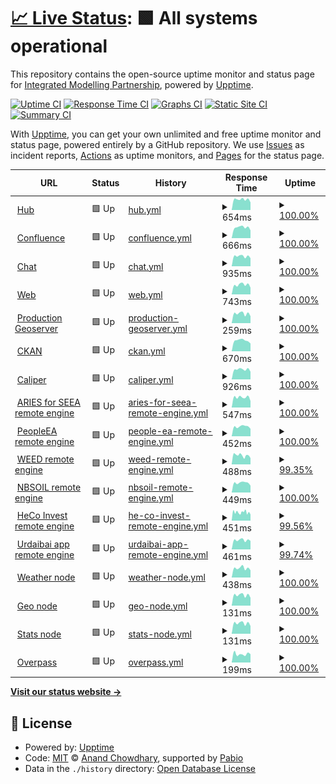 # [📈 Live Status](https://integratedmodelling.github.io/upptime): <!--live status--> **🟩 All systems operational**

This repository contains the open-source uptime monitor and status page for [Integrated Modelling Partnership](https://integratedmodelling.org), powered by [Upptime](https://github.com/upptime/upptime).

[![Uptime CI](https://github.com/integratedmodelling/upptime/workflows/Uptime%20CI/badge.svg)](https://github.com/integratedmodelling/upptime/actions?query=workflow%3A%22Uptime+CI%22)
[![Response Time CI](https://github.com/integratedmodelling/upptime/workflows/Response%20Time%20CI/badge.svg)](https://github.com/integratedmodelling/upptime/actions?query=workflow%3A%22Response+Time+CI%22)
[![Graphs CI](https://github.com/integratedmodelling/upptime/workflows/Graphs%20CI/badge.svg)](https://github.com/integratedmodelling/upptime/actions?query=workflow%3A%22Graphs+CI%22)
[![Static Site CI](https://github.com/integratedmodelling/upptime/workflows/Static%20Site%20CI/badge.svg)](https://github.com/integratedmodelling/upptime/actions?query=workflow%3A%22Static+Site+CI%22)
[![Summary CI](https://github.com/integratedmodelling/upptime/workflows/Summary%20CI/badge.svg)](https://github.com/integratedmodelling/upptime/actions?query=workflow%3A%22Summary+CI%22)

With [Upptime](https://upptime.js.org), you can get your own unlimited and free uptime monitor and status page, powered entirely by a GitHub repository. We use [Issues](https://github.com/integratedmodelling/upptime/issues) as incident reports, [Actions](https://github.com/integratedmodelling/upptime/actions) as uptime monitors, and [Pages](https://integratedmodelling.github.io/upptime) for the status page.

<!--start: status pages-->
<!-- This summary is generated by Upptime (https://github.com/upptime/upptime) -->
<!-- Do not edit this manually, your changes will be overwritten -->
<!-- prettier-ignore -->
| URL | Status | History | Response Time | Uptime |
| --- | ------ | ------- | ------------- | ------ |
| <img alt="" src="https://icons.duckduckgo.com/ip3/integratedmodelling.org.ico" height="13"> [Hub](https://integratedmodelling.org/hub/) | 🟩 Up | [hub.yml](https://github.com/integratedmodelling/upptime/commits/HEAD/history/hub.yml) | <details><summary><img alt="Response time graph" src="./graphs/hub/response-time-week.png" height="20"> 654ms</summary><br><a href="https://status.integratedmodelling.org/history/hub"><img alt="Response time 612" src="https://img.shields.io/endpoint?url=https%3A%2F%2Fraw.githubusercontent.com%2Fintegratedmodelling%2Fupptime%2FHEAD%2Fapi%2Fhub%2Fresponse-time.json"></a><br><a href="https://status.integratedmodelling.org/history/hub"><img alt="24-hour response time 475" src="https://img.shields.io/endpoint?url=https%3A%2F%2Fraw.githubusercontent.com%2Fintegratedmodelling%2Fupptime%2FHEAD%2Fapi%2Fhub%2Fresponse-time-day.json"></a><br><a href="https://status.integratedmodelling.org/history/hub"><img alt="7-day response time 654" src="https://img.shields.io/endpoint?url=https%3A%2F%2Fraw.githubusercontent.com%2Fintegratedmodelling%2Fupptime%2FHEAD%2Fapi%2Fhub%2Fresponse-time-week.json"></a><br><a href="https://status.integratedmodelling.org/history/hub"><img alt="30-day response time 686" src="https://img.shields.io/endpoint?url=https%3A%2F%2Fraw.githubusercontent.com%2Fintegratedmodelling%2Fupptime%2FHEAD%2Fapi%2Fhub%2Fresponse-time-month.json"></a><br><a href="https://status.integratedmodelling.org/history/hub"><img alt="1-year response time 612" src="https://img.shields.io/endpoint?url=https%3A%2F%2Fraw.githubusercontent.com%2Fintegratedmodelling%2Fupptime%2FHEAD%2Fapi%2Fhub%2Fresponse-time-year.json"></a></details> | <details><summary><a href="https://status.integratedmodelling.org/history/hub">100.00%</a></summary><a href="https://status.integratedmodelling.org/history/hub"><img alt="All-time uptime 99.80%" src="https://img.shields.io/endpoint?url=https%3A%2F%2Fraw.githubusercontent.com%2Fintegratedmodelling%2Fupptime%2FHEAD%2Fapi%2Fhub%2Fuptime.json"></a><br><a href="https://status.integratedmodelling.org/history/hub"><img alt="24-hour uptime 100.00%" src="https://img.shields.io/endpoint?url=https%3A%2F%2Fraw.githubusercontent.com%2Fintegratedmodelling%2Fupptime%2FHEAD%2Fapi%2Fhub%2Fuptime-day.json"></a><br><a href="https://status.integratedmodelling.org/history/hub"><img alt="7-day uptime 100.00%" src="https://img.shields.io/endpoint?url=https%3A%2F%2Fraw.githubusercontent.com%2Fintegratedmodelling%2Fupptime%2FHEAD%2Fapi%2Fhub%2Fuptime-week.json"></a><br><a href="https://status.integratedmodelling.org/history/hub"><img alt="30-day uptime 99.25%" src="https://img.shields.io/endpoint?url=https%3A%2F%2Fraw.githubusercontent.com%2Fintegratedmodelling%2Fupptime%2FHEAD%2Fapi%2Fhub%2Fuptime-month.json"></a><br><a href="https://status.integratedmodelling.org/history/hub"><img alt="1-year uptime 99.80%" src="https://img.shields.io/endpoint?url=https%3A%2F%2Fraw.githubusercontent.com%2Fintegratedmodelling%2Fupptime%2FHEAD%2Fapi%2Fhub%2Fuptime-year.json"></a></details>
| <img alt="" src="https://icons.duckduckgo.com/ip3/confluence.integratedmodelling.org.ico" height="13"> [Confluence](https://confluence.integratedmodelling.org/) | 🟩 Up | [confluence.yml](https://github.com/integratedmodelling/upptime/commits/HEAD/history/confluence.yml) | <details><summary><img alt="Response time graph" src="./graphs/confluence/response-time-week.png" height="20"> 666ms</summary><br><a href="https://status.integratedmodelling.org/history/confluence"><img alt="Response time 740" src="https://img.shields.io/endpoint?url=https%3A%2F%2Fraw.githubusercontent.com%2Fintegratedmodelling%2Fupptime%2FHEAD%2Fapi%2Fconfluence%2Fresponse-time.json"></a><br><a href="https://status.integratedmodelling.org/history/confluence"><img alt="24-hour response time 483" src="https://img.shields.io/endpoint?url=https%3A%2F%2Fraw.githubusercontent.com%2Fintegratedmodelling%2Fupptime%2FHEAD%2Fapi%2Fconfluence%2Fresponse-time-day.json"></a><br><a href="https://status.integratedmodelling.org/history/confluence"><img alt="7-day response time 666" src="https://img.shields.io/endpoint?url=https%3A%2F%2Fraw.githubusercontent.com%2Fintegratedmodelling%2Fupptime%2FHEAD%2Fapi%2Fconfluence%2Fresponse-time-week.json"></a><br><a href="https://status.integratedmodelling.org/history/confluence"><img alt="30-day response time 769" src="https://img.shields.io/endpoint?url=https%3A%2F%2Fraw.githubusercontent.com%2Fintegratedmodelling%2Fupptime%2FHEAD%2Fapi%2Fconfluence%2Fresponse-time-month.json"></a><br><a href="https://status.integratedmodelling.org/history/confluence"><img alt="1-year response time 740" src="https://img.shields.io/endpoint?url=https%3A%2F%2Fraw.githubusercontent.com%2Fintegratedmodelling%2Fupptime%2FHEAD%2Fapi%2Fconfluence%2Fresponse-time-year.json"></a></details> | <details><summary><a href="https://status.integratedmodelling.org/history/confluence">100.00%</a></summary><a href="https://status.integratedmodelling.org/history/confluence"><img alt="All-time uptime 99.70%" src="https://img.shields.io/endpoint?url=https%3A%2F%2Fraw.githubusercontent.com%2Fintegratedmodelling%2Fupptime%2FHEAD%2Fapi%2Fconfluence%2Fuptime.json"></a><br><a href="https://status.integratedmodelling.org/history/confluence"><img alt="24-hour uptime 100.00%" src="https://img.shields.io/endpoint?url=https%3A%2F%2Fraw.githubusercontent.com%2Fintegratedmodelling%2Fupptime%2FHEAD%2Fapi%2Fconfluence%2Fuptime-day.json"></a><br><a href="https://status.integratedmodelling.org/history/confluence"><img alt="7-day uptime 100.00%" src="https://img.shields.io/endpoint?url=https%3A%2F%2Fraw.githubusercontent.com%2Fintegratedmodelling%2Fupptime%2FHEAD%2Fapi%2Fconfluence%2Fuptime-week.json"></a><br><a href="https://status.integratedmodelling.org/history/confluence"><img alt="30-day uptime 99.65%" src="https://img.shields.io/endpoint?url=https%3A%2F%2Fraw.githubusercontent.com%2Fintegratedmodelling%2Fupptime%2FHEAD%2Fapi%2Fconfluence%2Fuptime-month.json"></a><br><a href="https://status.integratedmodelling.org/history/confluence"><img alt="1-year uptime 99.70%" src="https://img.shields.io/endpoint?url=https%3A%2F%2Fraw.githubusercontent.com%2Fintegratedmodelling%2Fupptime%2FHEAD%2Fapi%2Fconfluence%2Fuptime-year.json"></a></details>
| <img alt="" src="https://icons.duckduckgo.com/ip3/chat.integratedmodelling.org.ico" height="13"> [Chat](https://chat.integratedmodelling.org/) | 🟩 Up | [chat.yml](https://github.com/integratedmodelling/upptime/commits/HEAD/history/chat.yml) | <details><summary><img alt="Response time graph" src="./graphs/chat/response-time-week.png" height="20"> 935ms</summary><br><a href="https://status.integratedmodelling.org/history/chat"><img alt="Response time 946" src="https://img.shields.io/endpoint?url=https%3A%2F%2Fraw.githubusercontent.com%2Fintegratedmodelling%2Fupptime%2FHEAD%2Fapi%2Fchat%2Fresponse-time.json"></a><br><a href="https://status.integratedmodelling.org/history/chat"><img alt="24-hour response time 758" src="https://img.shields.io/endpoint?url=https%3A%2F%2Fraw.githubusercontent.com%2Fintegratedmodelling%2Fupptime%2FHEAD%2Fapi%2Fchat%2Fresponse-time-day.json"></a><br><a href="https://status.integratedmodelling.org/history/chat"><img alt="7-day response time 935" src="https://img.shields.io/endpoint?url=https%3A%2F%2Fraw.githubusercontent.com%2Fintegratedmodelling%2Fupptime%2FHEAD%2Fapi%2Fchat%2Fresponse-time-week.json"></a><br><a href="https://status.integratedmodelling.org/history/chat"><img alt="30-day response time 952" src="https://img.shields.io/endpoint?url=https%3A%2F%2Fraw.githubusercontent.com%2Fintegratedmodelling%2Fupptime%2FHEAD%2Fapi%2Fchat%2Fresponse-time-month.json"></a><br><a href="https://status.integratedmodelling.org/history/chat"><img alt="1-year response time 946" src="https://img.shields.io/endpoint?url=https%3A%2F%2Fraw.githubusercontent.com%2Fintegratedmodelling%2Fupptime%2FHEAD%2Fapi%2Fchat%2Fresponse-time-year.json"></a></details> | <details><summary><a href="https://status.integratedmodelling.org/history/chat">100.00%</a></summary><a href="https://status.integratedmodelling.org/history/chat"><img alt="All-time uptime 99.72%" src="https://img.shields.io/endpoint?url=https%3A%2F%2Fraw.githubusercontent.com%2Fintegratedmodelling%2Fupptime%2FHEAD%2Fapi%2Fchat%2Fuptime.json"></a><br><a href="https://status.integratedmodelling.org/history/chat"><img alt="24-hour uptime 100.00%" src="https://img.shields.io/endpoint?url=https%3A%2F%2Fraw.githubusercontent.com%2Fintegratedmodelling%2Fupptime%2FHEAD%2Fapi%2Fchat%2Fuptime-day.json"></a><br><a href="https://status.integratedmodelling.org/history/chat"><img alt="7-day uptime 100.00%" src="https://img.shields.io/endpoint?url=https%3A%2F%2Fraw.githubusercontent.com%2Fintegratedmodelling%2Fupptime%2FHEAD%2Fapi%2Fchat%2Fuptime-week.json"></a><br><a href="https://status.integratedmodelling.org/history/chat"><img alt="30-day uptime 99.98%" src="https://img.shields.io/endpoint?url=https%3A%2F%2Fraw.githubusercontent.com%2Fintegratedmodelling%2Fupptime%2FHEAD%2Fapi%2Fchat%2Fuptime-month.json"></a><br><a href="https://status.integratedmodelling.org/history/chat"><img alt="1-year uptime 99.72%" src="https://img.shields.io/endpoint?url=https%3A%2F%2Fraw.githubusercontent.com%2Fintegratedmodelling%2Fupptime%2FHEAD%2Fapi%2Fchat%2Fuptime-year.json"></a></details>
| <img alt="" src="https://icons.duckduckgo.com/ip3/klab.integratedmodelling.org.ico" height="13"> [Web](https://klab.integratedmodelling.org/) | 🟩 Up | [web.yml](https://github.com/integratedmodelling/upptime/commits/HEAD/history/web.yml) | <details><summary><img alt="Response time graph" src="./graphs/web/response-time-week.png" height="20"> 743ms</summary><br><a href="https://status.integratedmodelling.org/history/web"><img alt="Response time 829" src="https://img.shields.io/endpoint?url=https%3A%2F%2Fraw.githubusercontent.com%2Fintegratedmodelling%2Fupptime%2FHEAD%2Fapi%2Fweb%2Fresponse-time.json"></a><br><a href="https://status.integratedmodelling.org/history/web"><img alt="24-hour response time 525" src="https://img.shields.io/endpoint?url=https%3A%2F%2Fraw.githubusercontent.com%2Fintegratedmodelling%2Fupptime%2FHEAD%2Fapi%2Fweb%2Fresponse-time-day.json"></a><br><a href="https://status.integratedmodelling.org/history/web"><img alt="7-day response time 743" src="https://img.shields.io/endpoint?url=https%3A%2F%2Fraw.githubusercontent.com%2Fintegratedmodelling%2Fupptime%2FHEAD%2Fapi%2Fweb%2Fresponse-time-week.json"></a><br><a href="https://status.integratedmodelling.org/history/web"><img alt="30-day response time 769" src="https://img.shields.io/endpoint?url=https%3A%2F%2Fraw.githubusercontent.com%2Fintegratedmodelling%2Fupptime%2FHEAD%2Fapi%2Fweb%2Fresponse-time-month.json"></a><br><a href="https://status.integratedmodelling.org/history/web"><img alt="1-year response time 829" src="https://img.shields.io/endpoint?url=https%3A%2F%2Fraw.githubusercontent.com%2Fintegratedmodelling%2Fupptime%2FHEAD%2Fapi%2Fweb%2Fresponse-time-year.json"></a></details> | <details><summary><a href="https://status.integratedmodelling.org/history/web">100.00%</a></summary><a href="https://status.integratedmodelling.org/history/web"><img alt="All-time uptime 99.70%" src="https://img.shields.io/endpoint?url=https%3A%2F%2Fraw.githubusercontent.com%2Fintegratedmodelling%2Fupptime%2FHEAD%2Fapi%2Fweb%2Fuptime.json"></a><br><a href="https://status.integratedmodelling.org/history/web"><img alt="24-hour uptime 100.00%" src="https://img.shields.io/endpoint?url=https%3A%2F%2Fraw.githubusercontent.com%2Fintegratedmodelling%2Fupptime%2FHEAD%2Fapi%2Fweb%2Fuptime-day.json"></a><br><a href="https://status.integratedmodelling.org/history/web"><img alt="7-day uptime 100.00%" src="https://img.shields.io/endpoint?url=https%3A%2F%2Fraw.githubusercontent.com%2Fintegratedmodelling%2Fupptime%2FHEAD%2Fapi%2Fweb%2Fuptime-week.json"></a><br><a href="https://status.integratedmodelling.org/history/web"><img alt="30-day uptime 100.00%" src="https://img.shields.io/endpoint?url=https%3A%2F%2Fraw.githubusercontent.com%2Fintegratedmodelling%2Fupptime%2FHEAD%2Fapi%2Fweb%2Fuptime-month.json"></a><br><a href="https://status.integratedmodelling.org/history/web"><img alt="1-year uptime 99.70%" src="https://img.shields.io/endpoint?url=https%3A%2F%2Fraw.githubusercontent.com%2Fintegratedmodelling%2Fupptime%2FHEAD%2Fapi%2Fweb%2Fuptime-year.json"></a></details>
| <img alt="" src="https://icons.duckduckgo.com/ip3/integratedmodelling.org.ico" height="13"> [Production Geoserver](https://integratedmodelling.org/geoserver/) | 🟩 Up | [production-geoserver.yml](https://github.com/integratedmodelling/upptime/commits/HEAD/history/production-geoserver.yml) | <details><summary><img alt="Response time graph" src="./graphs/production-geoserver/response-time-week.png" height="20"> 259ms</summary><br><a href="https://status.integratedmodelling.org/history/production-geoserver"><img alt="Response time 241" src="https://img.shields.io/endpoint?url=https%3A%2F%2Fraw.githubusercontent.com%2Fintegratedmodelling%2Fupptime%2FHEAD%2Fapi%2Fproduction-geoserver%2Fresponse-time.json"></a><br><a href="https://status.integratedmodelling.org/history/production-geoserver"><img alt="24-hour response time 190" src="https://img.shields.io/endpoint?url=https%3A%2F%2Fraw.githubusercontent.com%2Fintegratedmodelling%2Fupptime%2FHEAD%2Fapi%2Fproduction-geoserver%2Fresponse-time-day.json"></a><br><a href="https://status.integratedmodelling.org/history/production-geoserver"><img alt="7-day response time 259" src="https://img.shields.io/endpoint?url=https%3A%2F%2Fraw.githubusercontent.com%2Fintegratedmodelling%2Fupptime%2FHEAD%2Fapi%2Fproduction-geoserver%2Fresponse-time-week.json"></a><br><a href="https://status.integratedmodelling.org/history/production-geoserver"><img alt="30-day response time 257" src="https://img.shields.io/endpoint?url=https%3A%2F%2Fraw.githubusercontent.com%2Fintegratedmodelling%2Fupptime%2FHEAD%2Fapi%2Fproduction-geoserver%2Fresponse-time-month.json"></a><br><a href="https://status.integratedmodelling.org/history/production-geoserver"><img alt="1-year response time 241" src="https://img.shields.io/endpoint?url=https%3A%2F%2Fraw.githubusercontent.com%2Fintegratedmodelling%2Fupptime%2FHEAD%2Fapi%2Fproduction-geoserver%2Fresponse-time-year.json"></a></details> | <details><summary><a href="https://status.integratedmodelling.org/history/production-geoserver">100.00%</a></summary><a href="https://status.integratedmodelling.org/history/production-geoserver"><img alt="All-time uptime 99.74%" src="https://img.shields.io/endpoint?url=https%3A%2F%2Fraw.githubusercontent.com%2Fintegratedmodelling%2Fupptime%2FHEAD%2Fapi%2Fproduction-geoserver%2Fuptime.json"></a><br><a href="https://status.integratedmodelling.org/history/production-geoserver"><img alt="24-hour uptime 100.00%" src="https://img.shields.io/endpoint?url=https%3A%2F%2Fraw.githubusercontent.com%2Fintegratedmodelling%2Fupptime%2FHEAD%2Fapi%2Fproduction-geoserver%2Fuptime-day.json"></a><br><a href="https://status.integratedmodelling.org/history/production-geoserver"><img alt="7-day uptime 100.00%" src="https://img.shields.io/endpoint?url=https%3A%2F%2Fraw.githubusercontent.com%2Fintegratedmodelling%2Fupptime%2FHEAD%2Fapi%2Fproduction-geoserver%2Fuptime-week.json"></a><br><a href="https://status.integratedmodelling.org/history/production-geoserver"><img alt="30-day uptime 99.27%" src="https://img.shields.io/endpoint?url=https%3A%2F%2Fraw.githubusercontent.com%2Fintegratedmodelling%2Fupptime%2FHEAD%2Fapi%2Fproduction-geoserver%2Fuptime-month.json"></a><br><a href="https://status.integratedmodelling.org/history/production-geoserver"><img alt="1-year uptime 99.74%" src="https://img.shields.io/endpoint?url=https%3A%2F%2Fraw.githubusercontent.com%2Fintegratedmodelling%2Fupptime%2FHEAD%2Fapi%2Fproduction-geoserver%2Fuptime-year.json"></a></details>
| <img alt="" src="https://icons.duckduckgo.com/ip3/data.integratedmodelling.org.ico" height="13"> [CKAN](https://data.integratedmodelling.org/) | 🟩 Up | [ckan.yml](https://github.com/integratedmodelling/upptime/commits/HEAD/history/ckan.yml) | <details><summary><img alt="Response time graph" src="./graphs/ckan/response-time-week.png" height="20"> 670ms</summary><br><a href="https://status.integratedmodelling.org/history/ckan"><img alt="Response time 648" src="https://img.shields.io/endpoint?url=https%3A%2F%2Fraw.githubusercontent.com%2Fintegratedmodelling%2Fupptime%2FHEAD%2Fapi%2Fckan%2Fresponse-time.json"></a><br><a href="https://status.integratedmodelling.org/history/ckan"><img alt="24-hour response time 483" src="https://img.shields.io/endpoint?url=https%3A%2F%2Fraw.githubusercontent.com%2Fintegratedmodelling%2Fupptime%2FHEAD%2Fapi%2Fckan%2Fresponse-time-day.json"></a><br><a href="https://status.integratedmodelling.org/history/ckan"><img alt="7-day response time 670" src="https://img.shields.io/endpoint?url=https%3A%2F%2Fraw.githubusercontent.com%2Fintegratedmodelling%2Fupptime%2FHEAD%2Fapi%2Fckan%2Fresponse-time-week.json"></a><br><a href="https://status.integratedmodelling.org/history/ckan"><img alt="30-day response time 671" src="https://img.shields.io/endpoint?url=https%3A%2F%2Fraw.githubusercontent.com%2Fintegratedmodelling%2Fupptime%2FHEAD%2Fapi%2Fckan%2Fresponse-time-month.json"></a><br><a href="https://status.integratedmodelling.org/history/ckan"><img alt="1-year response time 648" src="https://img.shields.io/endpoint?url=https%3A%2F%2Fraw.githubusercontent.com%2Fintegratedmodelling%2Fupptime%2FHEAD%2Fapi%2Fckan%2Fresponse-time-year.json"></a></details> | <details><summary><a href="https://status.integratedmodelling.org/history/ckan">100.00%</a></summary><a href="https://status.integratedmodelling.org/history/ckan"><img alt="All-time uptime 99.79%" src="https://img.shields.io/endpoint?url=https%3A%2F%2Fraw.githubusercontent.com%2Fintegratedmodelling%2Fupptime%2FHEAD%2Fapi%2Fckan%2Fuptime.json"></a><br><a href="https://status.integratedmodelling.org/history/ckan"><img alt="24-hour uptime 100.00%" src="https://img.shields.io/endpoint?url=https%3A%2F%2Fraw.githubusercontent.com%2Fintegratedmodelling%2Fupptime%2FHEAD%2Fapi%2Fckan%2Fuptime-day.json"></a><br><a href="https://status.integratedmodelling.org/history/ckan"><img alt="7-day uptime 100.00%" src="https://img.shields.io/endpoint?url=https%3A%2F%2Fraw.githubusercontent.com%2Fintegratedmodelling%2Fupptime%2FHEAD%2Fapi%2Fckan%2Fuptime-week.json"></a><br><a href="https://status.integratedmodelling.org/history/ckan"><img alt="30-day uptime 100.00%" src="https://img.shields.io/endpoint?url=https%3A%2F%2Fraw.githubusercontent.com%2Fintegratedmodelling%2Fupptime%2FHEAD%2Fapi%2Fckan%2Fuptime-month.json"></a><br><a href="https://status.integratedmodelling.org/history/ckan"><img alt="1-year uptime 99.79%" src="https://img.shields.io/endpoint?url=https%3A%2F%2Fraw.githubusercontent.com%2Fintegratedmodelling%2Fupptime%2FHEAD%2Fapi%2Fckan%2Fuptime-year.json"></a></details>
| <img alt="" src="https://icons.duckduckgo.com/ip3/caliper.integratedmodelling.org.ico" height="13"> [Caliper](https://caliper.integratedmodelling.org/caliper/browse/showvoc) | 🟩 Up | [caliper.yml](https://github.com/integratedmodelling/upptime/commits/HEAD/history/caliper.yml) | <details><summary><img alt="Response time graph" src="./graphs/caliper/response-time-week.png" height="20"> 926ms</summary><br><a href="https://status.integratedmodelling.org/history/caliper"><img alt="Response time 887" src="https://img.shields.io/endpoint?url=https%3A%2F%2Fraw.githubusercontent.com%2Fintegratedmodelling%2Fupptime%2FHEAD%2Fapi%2Fcaliper%2Fresponse-time.json"></a><br><a href="https://status.integratedmodelling.org/history/caliper"><img alt="24-hour response time 715" src="https://img.shields.io/endpoint?url=https%3A%2F%2Fraw.githubusercontent.com%2Fintegratedmodelling%2Fupptime%2FHEAD%2Fapi%2Fcaliper%2Fresponse-time-day.json"></a><br><a href="https://status.integratedmodelling.org/history/caliper"><img alt="7-day response time 926" src="https://img.shields.io/endpoint?url=https%3A%2F%2Fraw.githubusercontent.com%2Fintegratedmodelling%2Fupptime%2FHEAD%2Fapi%2Fcaliper%2Fresponse-time-week.json"></a><br><a href="https://status.integratedmodelling.org/history/caliper"><img alt="30-day response time 940" src="https://img.shields.io/endpoint?url=https%3A%2F%2Fraw.githubusercontent.com%2Fintegratedmodelling%2Fupptime%2FHEAD%2Fapi%2Fcaliper%2Fresponse-time-month.json"></a><br><a href="https://status.integratedmodelling.org/history/caliper"><img alt="1-year response time 887" src="https://img.shields.io/endpoint?url=https%3A%2F%2Fraw.githubusercontent.com%2Fintegratedmodelling%2Fupptime%2FHEAD%2Fapi%2Fcaliper%2Fresponse-time-year.json"></a></details> | <details><summary><a href="https://status.integratedmodelling.org/history/caliper">100.00%</a></summary><a href="https://status.integratedmodelling.org/history/caliper"><img alt="All-time uptime 99.82%" src="https://img.shields.io/endpoint?url=https%3A%2F%2Fraw.githubusercontent.com%2Fintegratedmodelling%2Fupptime%2FHEAD%2Fapi%2Fcaliper%2Fuptime.json"></a><br><a href="https://status.integratedmodelling.org/history/caliper"><img alt="24-hour uptime 100.00%" src="https://img.shields.io/endpoint?url=https%3A%2F%2Fraw.githubusercontent.com%2Fintegratedmodelling%2Fupptime%2FHEAD%2Fapi%2Fcaliper%2Fuptime-day.json"></a><br><a href="https://status.integratedmodelling.org/history/caliper"><img alt="7-day uptime 100.00%" src="https://img.shields.io/endpoint?url=https%3A%2F%2Fraw.githubusercontent.com%2Fintegratedmodelling%2Fupptime%2FHEAD%2Fapi%2Fcaliper%2Fuptime-week.json"></a><br><a href="https://status.integratedmodelling.org/history/caliper"><img alt="30-day uptime 100.00%" src="https://img.shields.io/endpoint?url=https%3A%2F%2Fraw.githubusercontent.com%2Fintegratedmodelling%2Fupptime%2FHEAD%2Fapi%2Fcaliper%2Fuptime-month.json"></a><br><a href="https://status.integratedmodelling.org/history/caliper"><img alt="1-year uptime 99.82%" src="https://img.shields.io/endpoint?url=https%3A%2F%2Fraw.githubusercontent.com%2Fintegratedmodelling%2Fupptime%2FHEAD%2Fapi%2Fcaliper%2Fuptime-year.json"></a></details>
| <img alt="" src="https://icons.duckduckgo.com/ip3/klab.officialstatistics.org.ico" height="13"> [ARIES for SEEA remote engine](https://klab.officialstatistics.org/modeler/) | 🟩 Up | [aries-for-seea-remote-engine.yml](https://github.com/integratedmodelling/upptime/commits/HEAD/history/aries-for-seea-remote-engine.yml) | <details><summary><img alt="Response time graph" src="./graphs/aries-for-seea-remote-engine/response-time-week.png" height="20"> 547ms</summary><br><a href="https://status.integratedmodelling.org/history/aries-for-seea-remote-engine"><img alt="Response time 528" src="https://img.shields.io/endpoint?url=https%3A%2F%2Fraw.githubusercontent.com%2Fintegratedmodelling%2Fupptime%2FHEAD%2Fapi%2Faries-for-seea-remote-engine%2Fresponse-time.json"></a><br><a href="https://status.integratedmodelling.org/history/aries-for-seea-remote-engine"><img alt="24-hour response time 352" src="https://img.shields.io/endpoint?url=https%3A%2F%2Fraw.githubusercontent.com%2Fintegratedmodelling%2Fupptime%2FHEAD%2Fapi%2Faries-for-seea-remote-engine%2Fresponse-time-day.json"></a><br><a href="https://status.integratedmodelling.org/history/aries-for-seea-remote-engine"><img alt="7-day response time 547" src="https://img.shields.io/endpoint?url=https%3A%2F%2Fraw.githubusercontent.com%2Fintegratedmodelling%2Fupptime%2FHEAD%2Fapi%2Faries-for-seea-remote-engine%2Fresponse-time-week.json"></a><br><a href="https://status.integratedmodelling.org/history/aries-for-seea-remote-engine"><img alt="30-day response time 585" src="https://img.shields.io/endpoint?url=https%3A%2F%2Fraw.githubusercontent.com%2Fintegratedmodelling%2Fupptime%2FHEAD%2Fapi%2Faries-for-seea-remote-engine%2Fresponse-time-month.json"></a><br><a href="https://status.integratedmodelling.org/history/aries-for-seea-remote-engine"><img alt="1-year response time 528" src="https://img.shields.io/endpoint?url=https%3A%2F%2Fraw.githubusercontent.com%2Fintegratedmodelling%2Fupptime%2FHEAD%2Fapi%2Faries-for-seea-remote-engine%2Fresponse-time-year.json"></a></details> | <details><summary><a href="https://status.integratedmodelling.org/history/aries-for-seea-remote-engine">100.00%</a></summary><a href="https://status.integratedmodelling.org/history/aries-for-seea-remote-engine"><img alt="All-time uptime 99.73%" src="https://img.shields.io/endpoint?url=https%3A%2F%2Fraw.githubusercontent.com%2Fintegratedmodelling%2Fupptime%2FHEAD%2Fapi%2Faries-for-seea-remote-engine%2Fuptime.json"></a><br><a href="https://status.integratedmodelling.org/history/aries-for-seea-remote-engine"><img alt="24-hour uptime 100.00%" src="https://img.shields.io/endpoint?url=https%3A%2F%2Fraw.githubusercontent.com%2Fintegratedmodelling%2Fupptime%2FHEAD%2Fapi%2Faries-for-seea-remote-engine%2Fuptime-day.json"></a><br><a href="https://status.integratedmodelling.org/history/aries-for-seea-remote-engine"><img alt="7-day uptime 100.00%" src="https://img.shields.io/endpoint?url=https%3A%2F%2Fraw.githubusercontent.com%2Fintegratedmodelling%2Fupptime%2FHEAD%2Fapi%2Faries-for-seea-remote-engine%2Fuptime-week.json"></a><br><a href="https://status.integratedmodelling.org/history/aries-for-seea-remote-engine"><img alt="30-day uptime 99.96%" src="https://img.shields.io/endpoint?url=https%3A%2F%2Fraw.githubusercontent.com%2Fintegratedmodelling%2Fupptime%2FHEAD%2Fapi%2Faries-for-seea-remote-engine%2Fuptime-month.json"></a><br><a href="https://status.integratedmodelling.org/history/aries-for-seea-remote-engine"><img alt="1-year uptime 99.73%" src="https://img.shields.io/endpoint?url=https%3A%2F%2Fraw.githubusercontent.com%2Fintegratedmodelling%2Fupptime%2FHEAD%2Fapi%2Faries-for-seea-remote-engine%2Fuptime-year.json"></a></details>
| <img alt="" src="https://icons.duckduckgo.com/ip3/peopleea.integratedmodelling.org.ico" height="13"> [PeopleEA remote engine](https://peopleea.integratedmodelling.org/modeler/) | 🟩 Up | [people-ea-remote-engine.yml](https://github.com/integratedmodelling/upptime/commits/HEAD/history/people-ea-remote-engine.yml) | <details><summary><img alt="Response time graph" src="./graphs/people-ea-remote-engine/response-time-week.png" height="20"> 452ms</summary><br><a href="https://status.integratedmodelling.org/history/people-ea-remote-engine"><img alt="Response time 630" src="https://img.shields.io/endpoint?url=https%3A%2F%2Fraw.githubusercontent.com%2Fintegratedmodelling%2Fupptime%2FHEAD%2Fapi%2Fpeople-ea-remote-engine%2Fresponse-time.json"></a><br><a href="https://status.integratedmodelling.org/history/people-ea-remote-engine"><img alt="24-hour response time 349" src="https://img.shields.io/endpoint?url=https%3A%2F%2Fraw.githubusercontent.com%2Fintegratedmodelling%2Fupptime%2FHEAD%2Fapi%2Fpeople-ea-remote-engine%2Fresponse-time-day.json"></a><br><a href="https://status.integratedmodelling.org/history/people-ea-remote-engine"><img alt="7-day response time 452" src="https://img.shields.io/endpoint?url=https%3A%2F%2Fraw.githubusercontent.com%2Fintegratedmodelling%2Fupptime%2FHEAD%2Fapi%2Fpeople-ea-remote-engine%2Fresponse-time-week.json"></a><br><a href="https://status.integratedmodelling.org/history/people-ea-remote-engine"><img alt="30-day response time 527" src="https://img.shields.io/endpoint?url=https%3A%2F%2Fraw.githubusercontent.com%2Fintegratedmodelling%2Fupptime%2FHEAD%2Fapi%2Fpeople-ea-remote-engine%2Fresponse-time-month.json"></a><br><a href="https://status.integratedmodelling.org/history/people-ea-remote-engine"><img alt="1-year response time 630" src="https://img.shields.io/endpoint?url=https%3A%2F%2Fraw.githubusercontent.com%2Fintegratedmodelling%2Fupptime%2FHEAD%2Fapi%2Fpeople-ea-remote-engine%2Fresponse-time-year.json"></a></details> | <details><summary><a href="https://status.integratedmodelling.org/history/people-ea-remote-engine">100.00%</a></summary><a href="https://status.integratedmodelling.org/history/people-ea-remote-engine"><img alt="All-time uptime 99.64%" src="https://img.shields.io/endpoint?url=https%3A%2F%2Fraw.githubusercontent.com%2Fintegratedmodelling%2Fupptime%2FHEAD%2Fapi%2Fpeople-ea-remote-engine%2Fuptime.json"></a><br><a href="https://status.integratedmodelling.org/history/people-ea-remote-engine"><img alt="24-hour uptime 100.00%" src="https://img.shields.io/endpoint?url=https%3A%2F%2Fraw.githubusercontent.com%2Fintegratedmodelling%2Fupptime%2FHEAD%2Fapi%2Fpeople-ea-remote-engine%2Fuptime-day.json"></a><br><a href="https://status.integratedmodelling.org/history/people-ea-remote-engine"><img alt="7-day uptime 100.00%" src="https://img.shields.io/endpoint?url=https%3A%2F%2Fraw.githubusercontent.com%2Fintegratedmodelling%2Fupptime%2FHEAD%2Fapi%2Fpeople-ea-remote-engine%2Fuptime-week.json"></a><br><a href="https://status.integratedmodelling.org/history/people-ea-remote-engine"><img alt="30-day uptime 99.94%" src="https://img.shields.io/endpoint?url=https%3A%2F%2Fraw.githubusercontent.com%2Fintegratedmodelling%2Fupptime%2FHEAD%2Fapi%2Fpeople-ea-remote-engine%2Fuptime-month.json"></a><br><a href="https://status.integratedmodelling.org/history/people-ea-remote-engine"><img alt="1-year uptime 99.64%" src="https://img.shields.io/endpoint?url=https%3A%2F%2Fraw.githubusercontent.com%2Fintegratedmodelling%2Fupptime%2FHEAD%2Fapi%2Fpeople-ea-remote-engine%2Fuptime-year.json"></a></details>
| <img alt="" src="https://icons.duckduckgo.com/ip3/weed.integratedmodelling.org.ico" height="13"> [WEED remote engine](https://weed.integratedmodelling.org/modeler/) | 🟩 Up | [weed-remote-engine.yml](https://github.com/integratedmodelling/upptime/commits/HEAD/history/weed-remote-engine.yml) | <details><summary><img alt="Response time graph" src="./graphs/weed-remote-engine/response-time-week.png" height="20"> 488ms</summary><br><a href="https://status.integratedmodelling.org/history/weed-remote-engine"><img alt="Response time 490" src="https://img.shields.io/endpoint?url=https%3A%2F%2Fraw.githubusercontent.com%2Fintegratedmodelling%2Fupptime%2FHEAD%2Fapi%2Fweed-remote-engine%2Fresponse-time.json"></a><br><a href="https://status.integratedmodelling.org/history/weed-remote-engine"><img alt="24-hour response time 339" src="https://img.shields.io/endpoint?url=https%3A%2F%2Fraw.githubusercontent.com%2Fintegratedmodelling%2Fupptime%2FHEAD%2Fapi%2Fweed-remote-engine%2Fresponse-time-day.json"></a><br><a href="https://status.integratedmodelling.org/history/weed-remote-engine"><img alt="7-day response time 488" src="https://img.shields.io/endpoint?url=https%3A%2F%2Fraw.githubusercontent.com%2Fintegratedmodelling%2Fupptime%2FHEAD%2Fapi%2Fweed-remote-engine%2Fresponse-time-week.json"></a><br><a href="https://status.integratedmodelling.org/history/weed-remote-engine"><img alt="30-day response time 490" src="https://img.shields.io/endpoint?url=https%3A%2F%2Fraw.githubusercontent.com%2Fintegratedmodelling%2Fupptime%2FHEAD%2Fapi%2Fweed-remote-engine%2Fresponse-time-month.json"></a><br><a href="https://status.integratedmodelling.org/history/weed-remote-engine"><img alt="1-year response time 490" src="https://img.shields.io/endpoint?url=https%3A%2F%2Fraw.githubusercontent.com%2Fintegratedmodelling%2Fupptime%2FHEAD%2Fapi%2Fweed-remote-engine%2Fresponse-time-year.json"></a></details> | <details><summary><a href="https://status.integratedmodelling.org/history/weed-remote-engine">99.35%</a></summary><a href="https://status.integratedmodelling.org/history/weed-remote-engine"><img alt="All-time uptime 99.79%" src="https://img.shields.io/endpoint?url=https%3A%2F%2Fraw.githubusercontent.com%2Fintegratedmodelling%2Fupptime%2FHEAD%2Fapi%2Fweed-remote-engine%2Fuptime.json"></a><br><a href="https://status.integratedmodelling.org/history/weed-remote-engine"><img alt="24-hour uptime 100.00%" src="https://img.shields.io/endpoint?url=https%3A%2F%2Fraw.githubusercontent.com%2Fintegratedmodelling%2Fupptime%2FHEAD%2Fapi%2Fweed-remote-engine%2Fuptime-day.json"></a><br><a href="https://status.integratedmodelling.org/history/weed-remote-engine"><img alt="7-day uptime 99.35%" src="https://img.shields.io/endpoint?url=https%3A%2F%2Fraw.githubusercontent.com%2Fintegratedmodelling%2Fupptime%2FHEAD%2Fapi%2Fweed-remote-engine%2Fuptime-week.json"></a><br><a href="https://status.integratedmodelling.org/history/weed-remote-engine"><img alt="30-day uptime 99.79%" src="https://img.shields.io/endpoint?url=https%3A%2F%2Fraw.githubusercontent.com%2Fintegratedmodelling%2Fupptime%2FHEAD%2Fapi%2Fweed-remote-engine%2Fuptime-month.json"></a><br><a href="https://status.integratedmodelling.org/history/weed-remote-engine"><img alt="1-year uptime 99.79%" src="https://img.shields.io/endpoint?url=https%3A%2F%2Fraw.githubusercontent.com%2Fintegratedmodelling%2Fupptime%2FHEAD%2Fapi%2Fweed-remote-engine%2Fuptime-year.json"></a></details>
| <img alt="" src="https://icons.duckduckgo.com/ip3/nbsoil.integratedmodelling.org.ico" height="13"> [NBSOIL remote engine](https://nbsoil.integratedmodelling.org/modeler/) | 🟩 Up | [nbsoil-remote-engine.yml](https://github.com/integratedmodelling/upptime/commits/HEAD/history/nbsoil-remote-engine.yml) | <details><summary><img alt="Response time graph" src="./graphs/nbsoil-remote-engine/response-time-week.png" height="20"> 449ms</summary><br><a href="https://status.integratedmodelling.org/history/nbsoil-remote-engine"><img alt="Response time 638" src="https://img.shields.io/endpoint?url=https%3A%2F%2Fraw.githubusercontent.com%2Fintegratedmodelling%2Fupptime%2FHEAD%2Fapi%2Fnbsoil-remote-engine%2Fresponse-time.json"></a><br><a href="https://status.integratedmodelling.org/history/nbsoil-remote-engine"><img alt="24-hour response time 323" src="https://img.shields.io/endpoint?url=https%3A%2F%2Fraw.githubusercontent.com%2Fintegratedmodelling%2Fupptime%2FHEAD%2Fapi%2Fnbsoil-remote-engine%2Fresponse-time-day.json"></a><br><a href="https://status.integratedmodelling.org/history/nbsoil-remote-engine"><img alt="7-day response time 449" src="https://img.shields.io/endpoint?url=https%3A%2F%2Fraw.githubusercontent.com%2Fintegratedmodelling%2Fupptime%2FHEAD%2Fapi%2Fnbsoil-remote-engine%2Fresponse-time-week.json"></a><br><a href="https://status.integratedmodelling.org/history/nbsoil-remote-engine"><img alt="30-day response time 531" src="https://img.shields.io/endpoint?url=https%3A%2F%2Fraw.githubusercontent.com%2Fintegratedmodelling%2Fupptime%2FHEAD%2Fapi%2Fnbsoil-remote-engine%2Fresponse-time-month.json"></a><br><a href="https://status.integratedmodelling.org/history/nbsoil-remote-engine"><img alt="1-year response time 638" src="https://img.shields.io/endpoint?url=https%3A%2F%2Fraw.githubusercontent.com%2Fintegratedmodelling%2Fupptime%2FHEAD%2Fapi%2Fnbsoil-remote-engine%2Fresponse-time-year.json"></a></details> | <details><summary><a href="https://status.integratedmodelling.org/history/nbsoil-remote-engine">100.00%</a></summary><a href="https://status.integratedmodelling.org/history/nbsoil-remote-engine"><img alt="All-time uptime 97.59%" src="https://img.shields.io/endpoint?url=https%3A%2F%2Fraw.githubusercontent.com%2Fintegratedmodelling%2Fupptime%2FHEAD%2Fapi%2Fnbsoil-remote-engine%2Fuptime.json"></a><br><a href="https://status.integratedmodelling.org/history/nbsoil-remote-engine"><img alt="24-hour uptime 100.00%" src="https://img.shields.io/endpoint?url=https%3A%2F%2Fraw.githubusercontent.com%2Fintegratedmodelling%2Fupptime%2FHEAD%2Fapi%2Fnbsoil-remote-engine%2Fuptime-day.json"></a><br><a href="https://status.integratedmodelling.org/history/nbsoil-remote-engine"><img alt="7-day uptime 100.00%" src="https://img.shields.io/endpoint?url=https%3A%2F%2Fraw.githubusercontent.com%2Fintegratedmodelling%2Fupptime%2FHEAD%2Fapi%2Fnbsoil-remote-engine%2Fuptime-week.json"></a><br><a href="https://status.integratedmodelling.org/history/nbsoil-remote-engine"><img alt="30-day uptime 99.90%" src="https://img.shields.io/endpoint?url=https%3A%2F%2Fraw.githubusercontent.com%2Fintegratedmodelling%2Fupptime%2FHEAD%2Fapi%2Fnbsoil-remote-engine%2Fuptime-month.json"></a><br><a href="https://status.integratedmodelling.org/history/nbsoil-remote-engine"><img alt="1-year uptime 97.59%" src="https://img.shields.io/endpoint?url=https%3A%2F%2Fraw.githubusercontent.com%2Fintegratedmodelling%2Fupptime%2FHEAD%2Fapi%2Fnbsoil-remote-engine%2Fuptime-year.json"></a></details>
| <img alt="" src="https://icons.duckduckgo.com/ip3/hecoinvest.integratedmodelling.org.ico" height="13"> [HeCo Invest remote engine](https://hecoinvest.integratedmodelling.org/modeler/) | 🟩 Up | [he-co-invest-remote-engine.yml](https://github.com/integratedmodelling/upptime/commits/HEAD/history/he-co-invest-remote-engine.yml) | <details><summary><img alt="Response time graph" src="./graphs/he-co-invest-remote-engine/response-time-week.png" height="20"> 451ms</summary><br><a href="https://status.integratedmodelling.org/history/he-co-invest-remote-engine"><img alt="Response time 456" src="https://img.shields.io/endpoint?url=https%3A%2F%2Fraw.githubusercontent.com%2Fintegratedmodelling%2Fupptime%2FHEAD%2Fapi%2Fhe-co-invest-remote-engine%2Fresponse-time.json"></a><br><a href="https://status.integratedmodelling.org/history/he-co-invest-remote-engine"><img alt="24-hour response time 338" src="https://img.shields.io/endpoint?url=https%3A%2F%2Fraw.githubusercontent.com%2Fintegratedmodelling%2Fupptime%2FHEAD%2Fapi%2Fhe-co-invest-remote-engine%2Fresponse-time-day.json"></a><br><a href="https://status.integratedmodelling.org/history/he-co-invest-remote-engine"><img alt="7-day response time 451" src="https://img.shields.io/endpoint?url=https%3A%2F%2Fraw.githubusercontent.com%2Fintegratedmodelling%2Fupptime%2FHEAD%2Fapi%2Fhe-co-invest-remote-engine%2Fresponse-time-week.json"></a><br><a href="https://status.integratedmodelling.org/history/he-co-invest-remote-engine"><img alt="30-day response time 500" src="https://img.shields.io/endpoint?url=https%3A%2F%2Fraw.githubusercontent.com%2Fintegratedmodelling%2Fupptime%2FHEAD%2Fapi%2Fhe-co-invest-remote-engine%2Fresponse-time-month.json"></a><br><a href="https://status.integratedmodelling.org/history/he-co-invest-remote-engine"><img alt="1-year response time 456" src="https://img.shields.io/endpoint?url=https%3A%2F%2Fraw.githubusercontent.com%2Fintegratedmodelling%2Fupptime%2FHEAD%2Fapi%2Fhe-co-invest-remote-engine%2Fresponse-time-year.json"></a></details> | <details><summary><a href="https://status.integratedmodelling.org/history/he-co-invest-remote-engine">99.56%</a></summary><a href="https://status.integratedmodelling.org/history/he-co-invest-remote-engine"><img alt="All-time uptime 94.77%" src="https://img.shields.io/endpoint?url=https%3A%2F%2Fraw.githubusercontent.com%2Fintegratedmodelling%2Fupptime%2FHEAD%2Fapi%2Fhe-co-invest-remote-engine%2Fuptime.json"></a><br><a href="https://status.integratedmodelling.org/history/he-co-invest-remote-engine"><img alt="24-hour uptime 100.00%" src="https://img.shields.io/endpoint?url=https%3A%2F%2Fraw.githubusercontent.com%2Fintegratedmodelling%2Fupptime%2FHEAD%2Fapi%2Fhe-co-invest-remote-engine%2Fuptime-day.json"></a><br><a href="https://status.integratedmodelling.org/history/he-co-invest-remote-engine"><img alt="7-day uptime 99.56%" src="https://img.shields.io/endpoint?url=https%3A%2F%2Fraw.githubusercontent.com%2Fintegratedmodelling%2Fupptime%2FHEAD%2Fapi%2Fhe-co-invest-remote-engine%2Fuptime-week.json"></a><br><a href="https://status.integratedmodelling.org/history/he-co-invest-remote-engine"><img alt="30-day uptime 99.82%" src="https://img.shields.io/endpoint?url=https%3A%2F%2Fraw.githubusercontent.com%2Fintegratedmodelling%2Fupptime%2FHEAD%2Fapi%2Fhe-co-invest-remote-engine%2Fuptime-month.json"></a><br><a href="https://status.integratedmodelling.org/history/he-co-invest-remote-engine"><img alt="1-year uptime 94.77%" src="https://img.shields.io/endpoint?url=https%3A%2F%2Fraw.githubusercontent.com%2Fintegratedmodelling%2Fupptime%2FHEAD%2Fapi%2Fhe-co-invest-remote-engine%2Fuptime-year.json"></a></details>
| <img alt="" src="https://icons.duckduckgo.com/ip3/euskadi.integratedmodelling.org.ico" height="13"> [Urdaibai app remote engine](https://euskadi.integratedmodelling.org/modeler/?app=urdaibai.en) | 🟩 Up | [urdaibai-app-remote-engine.yml](https://github.com/integratedmodelling/upptime/commits/HEAD/history/urdaibai-app-remote-engine.yml) | <details><summary><img alt="Response time graph" src="./graphs/urdaibai-app-remote-engine/response-time-week.png" height="20"> 461ms</summary><br><a href="https://status.integratedmodelling.org/history/urdaibai-app-remote-engine"><img alt="Response time 473" src="https://img.shields.io/endpoint?url=https%3A%2F%2Fraw.githubusercontent.com%2Fintegratedmodelling%2Fupptime%2FHEAD%2Fapi%2Furdaibai-app-remote-engine%2Fresponse-time.json"></a><br><a href="https://status.integratedmodelling.org/history/urdaibai-app-remote-engine"><img alt="24-hour response time 491" src="https://img.shields.io/endpoint?url=https%3A%2F%2Fraw.githubusercontent.com%2Fintegratedmodelling%2Fupptime%2FHEAD%2Fapi%2Furdaibai-app-remote-engine%2Fresponse-time-day.json"></a><br><a href="https://status.integratedmodelling.org/history/urdaibai-app-remote-engine"><img alt="7-day response time 461" src="https://img.shields.io/endpoint?url=https%3A%2F%2Fraw.githubusercontent.com%2Fintegratedmodelling%2Fupptime%2FHEAD%2Fapi%2Furdaibai-app-remote-engine%2Fresponse-time-week.json"></a><br><a href="https://status.integratedmodelling.org/history/urdaibai-app-remote-engine"><img alt="30-day response time 510" src="https://img.shields.io/endpoint?url=https%3A%2F%2Fraw.githubusercontent.com%2Fintegratedmodelling%2Fupptime%2FHEAD%2Fapi%2Furdaibai-app-remote-engine%2Fresponse-time-month.json"></a><br><a href="https://status.integratedmodelling.org/history/urdaibai-app-remote-engine"><img alt="1-year response time 473" src="https://img.shields.io/endpoint?url=https%3A%2F%2Fraw.githubusercontent.com%2Fintegratedmodelling%2Fupptime%2FHEAD%2Fapi%2Furdaibai-app-remote-engine%2Fresponse-time-year.json"></a></details> | <details><summary><a href="https://status.integratedmodelling.org/history/urdaibai-app-remote-engine">99.74%</a></summary><a href="https://status.integratedmodelling.org/history/urdaibai-app-remote-engine"><img alt="All-time uptime 97.71%" src="https://img.shields.io/endpoint?url=https%3A%2F%2Fraw.githubusercontent.com%2Fintegratedmodelling%2Fupptime%2FHEAD%2Fapi%2Furdaibai-app-remote-engine%2Fuptime.json"></a><br><a href="https://status.integratedmodelling.org/history/urdaibai-app-remote-engine"><img alt="24-hour uptime 98.19%" src="https://img.shields.io/endpoint?url=https%3A%2F%2Fraw.githubusercontent.com%2Fintegratedmodelling%2Fupptime%2FHEAD%2Fapi%2Furdaibai-app-remote-engine%2Fuptime-day.json"></a><br><a href="https://status.integratedmodelling.org/history/urdaibai-app-remote-engine"><img alt="7-day uptime 99.74%" src="https://img.shields.io/endpoint?url=https%3A%2F%2Fraw.githubusercontent.com%2Fintegratedmodelling%2Fupptime%2FHEAD%2Fapi%2Furdaibai-app-remote-engine%2Fuptime-week.json"></a><br><a href="https://status.integratedmodelling.org/history/urdaibai-app-remote-engine"><img alt="30-day uptime 83.05%" src="https://img.shields.io/endpoint?url=https%3A%2F%2Fraw.githubusercontent.com%2Fintegratedmodelling%2Fupptime%2FHEAD%2Fapi%2Furdaibai-app-remote-engine%2Fuptime-month.json"></a><br><a href="https://status.integratedmodelling.org/history/urdaibai-app-remote-engine"><img alt="1-year uptime 97.71%" src="https://img.shields.io/endpoint?url=https%3A%2F%2Fraw.githubusercontent.com%2Fintegratedmodelling%2Fupptime%2FHEAD%2Fapi%2Furdaibai-app-remote-engine%2Fuptime-year.json"></a></details>
| <img alt="" src="https://icons.duckduckgo.com/ip3/knowledge.integratedmodelling.org.ico" height="13"> [Weather node](https://knowledge.integratedmodelling.org/weather/) | 🟩 Up | [weather-node.yml](https://github.com/integratedmodelling/upptime/commits/HEAD/history/weather-node.yml) | <details><summary><img alt="Response time graph" src="./graphs/weather-node/response-time-week.png" height="20"> 438ms</summary><br><a href="https://status.integratedmodelling.org/history/weather-node"><img alt="Response time 451" src="https://img.shields.io/endpoint?url=https%3A%2F%2Fraw.githubusercontent.com%2Fintegratedmodelling%2Fupptime%2FHEAD%2Fapi%2Fweather-node%2Fresponse-time.json"></a><br><a href="https://status.integratedmodelling.org/history/weather-node"><img alt="24-hour response time 338" src="https://img.shields.io/endpoint?url=https%3A%2F%2Fraw.githubusercontent.com%2Fintegratedmodelling%2Fupptime%2FHEAD%2Fapi%2Fweather-node%2Fresponse-time-day.json"></a><br><a href="https://status.integratedmodelling.org/history/weather-node"><img alt="7-day response time 438" src="https://img.shields.io/endpoint?url=https%3A%2F%2Fraw.githubusercontent.com%2Fintegratedmodelling%2Fupptime%2FHEAD%2Fapi%2Fweather-node%2Fresponse-time-week.json"></a><br><a href="https://status.integratedmodelling.org/history/weather-node"><img alt="30-day response time 465" src="https://img.shields.io/endpoint?url=https%3A%2F%2Fraw.githubusercontent.com%2Fintegratedmodelling%2Fupptime%2FHEAD%2Fapi%2Fweather-node%2Fresponse-time-month.json"></a><br><a href="https://status.integratedmodelling.org/history/weather-node"><img alt="1-year response time 451" src="https://img.shields.io/endpoint?url=https%3A%2F%2Fraw.githubusercontent.com%2Fintegratedmodelling%2Fupptime%2FHEAD%2Fapi%2Fweather-node%2Fresponse-time-year.json"></a></details> | <details><summary><a href="https://status.integratedmodelling.org/history/weather-node">100.00%</a></summary><a href="https://status.integratedmodelling.org/history/weather-node"><img alt="All-time uptime 99.79%" src="https://img.shields.io/endpoint?url=https%3A%2F%2Fraw.githubusercontent.com%2Fintegratedmodelling%2Fupptime%2FHEAD%2Fapi%2Fweather-node%2Fuptime.json"></a><br><a href="https://status.integratedmodelling.org/history/weather-node"><img alt="24-hour uptime 100.00%" src="https://img.shields.io/endpoint?url=https%3A%2F%2Fraw.githubusercontent.com%2Fintegratedmodelling%2Fupptime%2FHEAD%2Fapi%2Fweather-node%2Fuptime-day.json"></a><br><a href="https://status.integratedmodelling.org/history/weather-node"><img alt="7-day uptime 100.00%" src="https://img.shields.io/endpoint?url=https%3A%2F%2Fraw.githubusercontent.com%2Fintegratedmodelling%2Fupptime%2FHEAD%2Fapi%2Fweather-node%2Fuptime-week.json"></a><br><a href="https://status.integratedmodelling.org/history/weather-node"><img alt="30-day uptime 100.00%" src="https://img.shields.io/endpoint?url=https%3A%2F%2Fraw.githubusercontent.com%2Fintegratedmodelling%2Fupptime%2FHEAD%2Fapi%2Fweather-node%2Fuptime-month.json"></a><br><a href="https://status.integratedmodelling.org/history/weather-node"><img alt="1-year uptime 99.79%" src="https://img.shields.io/endpoint?url=https%3A%2F%2Fraw.githubusercontent.com%2Fintegratedmodelling%2Fupptime%2FHEAD%2Fapi%2Fweather-node%2Fuptime-year.json"></a></details>
| <img alt="" src="https://icons.duckduckgo.com/ip3/knowledge.integratedmodelling.org.ico" height="13"> [Geo node](https://knowledge.integratedmodelling.org/geo/) | 🟩 Up | [geo-node.yml](https://github.com/integratedmodelling/upptime/commits/HEAD/history/geo-node.yml) | <details><summary><img alt="Response time graph" src="./graphs/geo-node/response-time-week.png" height="20"> 131ms</summary><br><a href="https://status.integratedmodelling.org/history/geo-node"><img alt="Response time 123" src="https://img.shields.io/endpoint?url=https%3A%2F%2Fraw.githubusercontent.com%2Fintegratedmodelling%2Fupptime%2FHEAD%2Fapi%2Fgeo-node%2Fresponse-time.json"></a><br><a href="https://status.integratedmodelling.org/history/geo-node"><img alt="24-hour response time 98" src="https://img.shields.io/endpoint?url=https%3A%2F%2Fraw.githubusercontent.com%2Fintegratedmodelling%2Fupptime%2FHEAD%2Fapi%2Fgeo-node%2Fresponse-time-day.json"></a><br><a href="https://status.integratedmodelling.org/history/geo-node"><img alt="7-day response time 131" src="https://img.shields.io/endpoint?url=https%3A%2F%2Fraw.githubusercontent.com%2Fintegratedmodelling%2Fupptime%2FHEAD%2Fapi%2Fgeo-node%2Fresponse-time-week.json"></a><br><a href="https://status.integratedmodelling.org/history/geo-node"><img alt="30-day response time 132" src="https://img.shields.io/endpoint?url=https%3A%2F%2Fraw.githubusercontent.com%2Fintegratedmodelling%2Fupptime%2FHEAD%2Fapi%2Fgeo-node%2Fresponse-time-month.json"></a><br><a href="https://status.integratedmodelling.org/history/geo-node"><img alt="1-year response time 123" src="https://img.shields.io/endpoint?url=https%3A%2F%2Fraw.githubusercontent.com%2Fintegratedmodelling%2Fupptime%2FHEAD%2Fapi%2Fgeo-node%2Fresponse-time-year.json"></a></details> | <details><summary><a href="https://status.integratedmodelling.org/history/geo-node">100.00%</a></summary><a href="https://status.integratedmodelling.org/history/geo-node"><img alt="All-time uptime 99.80%" src="https://img.shields.io/endpoint?url=https%3A%2F%2Fraw.githubusercontent.com%2Fintegratedmodelling%2Fupptime%2FHEAD%2Fapi%2Fgeo-node%2Fuptime.json"></a><br><a href="https://status.integratedmodelling.org/history/geo-node"><img alt="24-hour uptime 100.00%" src="https://img.shields.io/endpoint?url=https%3A%2F%2Fraw.githubusercontent.com%2Fintegratedmodelling%2Fupptime%2FHEAD%2Fapi%2Fgeo-node%2Fuptime-day.json"></a><br><a href="https://status.integratedmodelling.org/history/geo-node"><img alt="7-day uptime 100.00%" src="https://img.shields.io/endpoint?url=https%3A%2F%2Fraw.githubusercontent.com%2Fintegratedmodelling%2Fupptime%2FHEAD%2Fapi%2Fgeo-node%2Fuptime-week.json"></a><br><a href="https://status.integratedmodelling.org/history/geo-node"><img alt="30-day uptime 99.97%" src="https://img.shields.io/endpoint?url=https%3A%2F%2Fraw.githubusercontent.com%2Fintegratedmodelling%2Fupptime%2FHEAD%2Fapi%2Fgeo-node%2Fuptime-month.json"></a><br><a href="https://status.integratedmodelling.org/history/geo-node"><img alt="1-year uptime 99.80%" src="https://img.shields.io/endpoint?url=https%3A%2F%2Fraw.githubusercontent.com%2Fintegratedmodelling%2Fupptime%2FHEAD%2Fapi%2Fgeo-node%2Fuptime-year.json"></a></details>
| <img alt="" src="https://icons.duckduckgo.com/ip3/knowledge.integratedmodelling.org.ico" height="13"> [Stats node](https://knowledge.integratedmodelling.org/stats/) | 🟩 Up | [stats-node.yml](https://github.com/integratedmodelling/upptime/commits/HEAD/history/stats-node.yml) | <details><summary><img alt="Response time graph" src="./graphs/stats-node/response-time-week.png" height="20"> 131ms</summary><br><a href="https://status.integratedmodelling.org/history/stats-node"><img alt="Response time 121" src="https://img.shields.io/endpoint?url=https%3A%2F%2Fraw.githubusercontent.com%2Fintegratedmodelling%2Fupptime%2FHEAD%2Fapi%2Fstats-node%2Fresponse-time.json"></a><br><a href="https://status.integratedmodelling.org/history/stats-node"><img alt="24-hour response time 97" src="https://img.shields.io/endpoint?url=https%3A%2F%2Fraw.githubusercontent.com%2Fintegratedmodelling%2Fupptime%2FHEAD%2Fapi%2Fstats-node%2Fresponse-time-day.json"></a><br><a href="https://status.integratedmodelling.org/history/stats-node"><img alt="7-day response time 131" src="https://img.shields.io/endpoint?url=https%3A%2F%2Fraw.githubusercontent.com%2Fintegratedmodelling%2Fupptime%2FHEAD%2Fapi%2Fstats-node%2Fresponse-time-week.json"></a><br><a href="https://status.integratedmodelling.org/history/stats-node"><img alt="30-day response time 130" src="https://img.shields.io/endpoint?url=https%3A%2F%2Fraw.githubusercontent.com%2Fintegratedmodelling%2Fupptime%2FHEAD%2Fapi%2Fstats-node%2Fresponse-time-month.json"></a><br><a href="https://status.integratedmodelling.org/history/stats-node"><img alt="1-year response time 121" src="https://img.shields.io/endpoint?url=https%3A%2F%2Fraw.githubusercontent.com%2Fintegratedmodelling%2Fupptime%2FHEAD%2Fapi%2Fstats-node%2Fresponse-time-year.json"></a></details> | <details><summary><a href="https://status.integratedmodelling.org/history/stats-node">100.00%</a></summary><a href="https://status.integratedmodelling.org/history/stats-node"><img alt="All-time uptime 99.80%" src="https://img.shields.io/endpoint?url=https%3A%2F%2Fraw.githubusercontent.com%2Fintegratedmodelling%2Fupptime%2FHEAD%2Fapi%2Fstats-node%2Fuptime.json"></a><br><a href="https://status.integratedmodelling.org/history/stats-node"><img alt="24-hour uptime 100.00%" src="https://img.shields.io/endpoint?url=https%3A%2F%2Fraw.githubusercontent.com%2Fintegratedmodelling%2Fupptime%2FHEAD%2Fapi%2Fstats-node%2Fuptime-day.json"></a><br><a href="https://status.integratedmodelling.org/history/stats-node"><img alt="7-day uptime 100.00%" src="https://img.shields.io/endpoint?url=https%3A%2F%2Fraw.githubusercontent.com%2Fintegratedmodelling%2Fupptime%2FHEAD%2Fapi%2Fstats-node%2Fuptime-week.json"></a><br><a href="https://status.integratedmodelling.org/history/stats-node"><img alt="30-day uptime 100.00%" src="https://img.shields.io/endpoint?url=https%3A%2F%2Fraw.githubusercontent.com%2Fintegratedmodelling%2Fupptime%2FHEAD%2Fapi%2Fstats-node%2Fuptime-month.json"></a><br><a href="https://status.integratedmodelling.org/history/stats-node"><img alt="1-year uptime 99.80%" src="https://img.shields.io/endpoint?url=https%3A%2F%2Fraw.githubusercontent.com%2Fintegratedmodelling%2Fupptime%2FHEAD%2Fapi%2Fstats-node%2Fuptime-year.json"></a></details>
| <img alt="" src="https://icons.duckduckgo.com/ip3/knowledge.integratedmodelling.org.ico" height="13"> [Overpass](https://knowledge.integratedmodelling.org/overpass/api/status) | 🟩 Up | [overpass.yml](https://github.com/integratedmodelling/upptime/commits/HEAD/history/overpass.yml) | <details><summary><img alt="Response time graph" src="./graphs/overpass/response-time-week.png" height="20"> 199ms</summary><br><a href="https://status.integratedmodelling.org/history/overpass"><img alt="Response time 182" src="https://img.shields.io/endpoint?url=https%3A%2F%2Fraw.githubusercontent.com%2Fintegratedmodelling%2Fupptime%2FHEAD%2Fapi%2Foverpass%2Fresponse-time.json"></a><br><a href="https://status.integratedmodelling.org/history/overpass"><img alt="24-hour response time 196" src="https://img.shields.io/endpoint?url=https%3A%2F%2Fraw.githubusercontent.com%2Fintegratedmodelling%2Fupptime%2FHEAD%2Fapi%2Foverpass%2Fresponse-time-day.json"></a><br><a href="https://status.integratedmodelling.org/history/overpass"><img alt="7-day response time 199" src="https://img.shields.io/endpoint?url=https%3A%2F%2Fraw.githubusercontent.com%2Fintegratedmodelling%2Fupptime%2FHEAD%2Fapi%2Foverpass%2Fresponse-time-week.json"></a><br><a href="https://status.integratedmodelling.org/history/overpass"><img alt="30-day response time 196" src="https://img.shields.io/endpoint?url=https%3A%2F%2Fraw.githubusercontent.com%2Fintegratedmodelling%2Fupptime%2FHEAD%2Fapi%2Foverpass%2Fresponse-time-month.json"></a><br><a href="https://status.integratedmodelling.org/history/overpass"><img alt="1-year response time 182" src="https://img.shields.io/endpoint?url=https%3A%2F%2Fraw.githubusercontent.com%2Fintegratedmodelling%2Fupptime%2FHEAD%2Fapi%2Foverpass%2Fresponse-time-year.json"></a></details> | <details><summary><a href="https://status.integratedmodelling.org/history/overpass">100.00%</a></summary><a href="https://status.integratedmodelling.org/history/overpass"><img alt="All-time uptime 99.97%" src="https://img.shields.io/endpoint?url=https%3A%2F%2Fraw.githubusercontent.com%2Fintegratedmodelling%2Fupptime%2FHEAD%2Fapi%2Foverpass%2Fuptime.json"></a><br><a href="https://status.integratedmodelling.org/history/overpass"><img alt="24-hour uptime 100.00%" src="https://img.shields.io/endpoint?url=https%3A%2F%2Fraw.githubusercontent.com%2Fintegratedmodelling%2Fupptime%2FHEAD%2Fapi%2Foverpass%2Fuptime-day.json"></a><br><a href="https://status.integratedmodelling.org/history/overpass"><img alt="7-day uptime 100.00%" src="https://img.shields.io/endpoint?url=https%3A%2F%2Fraw.githubusercontent.com%2Fintegratedmodelling%2Fupptime%2FHEAD%2Fapi%2Foverpass%2Fuptime-week.json"></a><br><a href="https://status.integratedmodelling.org/history/overpass"><img alt="30-day uptime 100.00%" src="https://img.shields.io/endpoint?url=https%3A%2F%2Fraw.githubusercontent.com%2Fintegratedmodelling%2Fupptime%2FHEAD%2Fapi%2Foverpass%2Fuptime-month.json"></a><br><a href="https://status.integratedmodelling.org/history/overpass"><img alt="1-year uptime 99.97%" src="https://img.shields.io/endpoint?url=https%3A%2F%2Fraw.githubusercontent.com%2Fintegratedmodelling%2Fupptime%2FHEAD%2Fapi%2Foverpass%2Fuptime-year.json"></a></details>

<!--end: status pages-->

[**Visit our status website →**](https://integratedmodelling.github.io/upptime)

## 📄 License

- Powered by: [Upptime](https://github.com/upptime/upptime)
- Code: [MIT](./LICENSE) © [Anand Chowdhary](https://anandchowdhary.com), supported by [Pabio](https://pabio.com)
- Data in the `./history` directory: [Open Database License](https://opendatacommons.org/licenses/odbl/1-0/)
